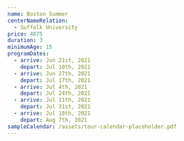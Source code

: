 ```yaml
---
name: Boston Summer
centerNameRelation:
  - Suffolk University
price: 4875
duration: 3
minimumAge: 15
programDates:
  - arrive: Jun 21st, 2021
    depart: Jul 10th, 2021
  - arrive: Jun 27th, 2021
    depart: Jul 17th, 2021
  - arrive: Jul 4th, 2021
    depart: Jul 24th, 2021
  - arrive: Jul 11th, 2021
    depart: Jul 31st, 2021
  - arrive: Jul 18th, 2021
    depart: Aug 7th, 2021
sampleCalendar: /assets/tour-calendar-placeholder.pdf
---
```

